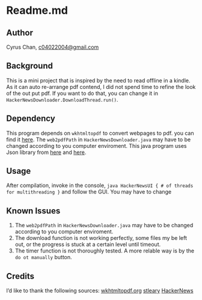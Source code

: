 # Readme.md

## Author
Cyrus Chan, c04022004@gmail.com

## Background
This is a mini project that is inspired by the need to read offline in a kindle. As it can auto re-arrange pdf contend, I did not spend time to refine the look of the out put pdf. If you want to do that, you can change it in `HackerNewsDownloader.DownloadThread.run()`.

## Dependency
This program depends on `wkhtmltopdf` to convert webpages to pdf.
you can find it [here](https://wkhtmltopdf.org).
The `web2pdfPath` in `HackerNewsDownloader.java` may have to be changed according to you computer enviroment.
This java program uses Json library from [here](https://mvnrepository.com/artifact/org.json/json/20170516) and [here](https://github.com/stleary/JSON-java).

## Usage
After compilation, invoke in the console,
`java HackerNewsUI { # of threads for multithreading }`
and follow the GUI.
You may have to change 

## Known Issues
1. The `web2pdfPath` in `HackerNewsDownloader.java` may have to be changed according to you computer enviroment.
2. The download function is not working perfectly, some files my be left out, or the progress is stuck at a certain level until timeout.
3. The timer function is not thoroughly tested. A more relable way is by the `do ot manually` button.

## Credits
I’d like to thank the following sources:
[wkhtmltopdf.org](https://wkhtmltopdf.org)
[stleary](https://github.com/stleary/JSON-java)
[HackerNews](https://github.com/HackerNews/API)